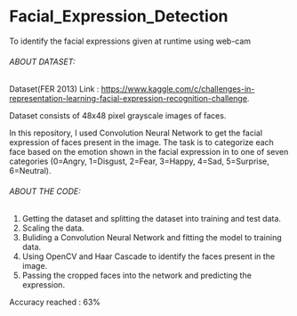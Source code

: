 # Facial_Expression_Detection
To identify the facial expressions given at runtime using web-cam

###### ABOUT DATASET:
Dataset(FER 2013) Link :  https://www.kaggle.com/c/challenges-in-representation-learning-facial-expression-recognition-challenge.

Dataset consists of 48x48 pixel grayscale images of faces.

In this repository, I used Convolution Neural Network to get the facial expression of faces present in the image.
The task is to categorize each face based on the emotion shown in the facial expression in to one of seven categories (0=Angry, 1=Disgust, 2=Fear, 3=Happy, 4=Sad, 5=Surprise, 6=Neutral).

###### ABOUT THE CODE:
  1. Getting the dataset and splitting the dataset into training and test data.
  2. Scaling the data.
  3. Buliding a Convolution Neural Network and fitting the model to training data.
  4. Using OpenCV and Haar Cascade to identify the faces present in the image.
  5. Passing the cropped faces into the network and predicting the expression.

Accuracy reached : 63%
